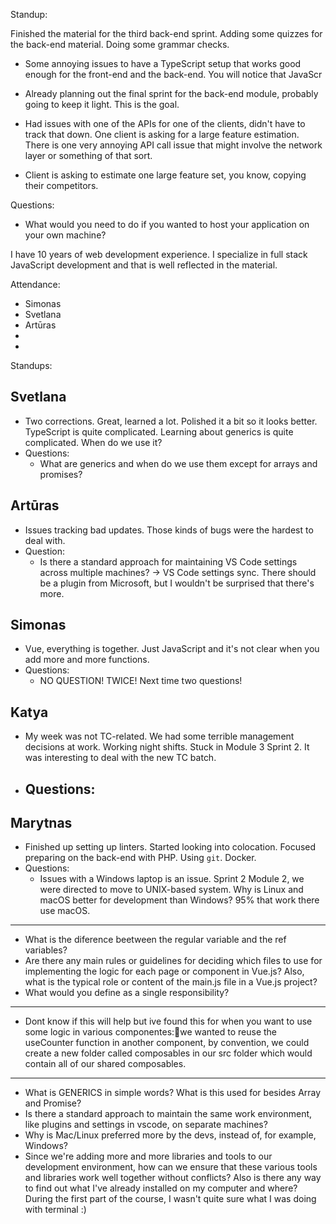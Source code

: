 Standup:

Finished the material for the third back-end sprint. Adding some quizzes for the back-end material. Doing some grammar checks.
  <!--
  - Hopefully, you found exercises in the 2nd sprint useful. The 3rd sprint will be structed in a similar manner with theory and hands-on exercises in every part.
  -->
  - Some annoying issues to have a TypeScript setup that works good enough for the front-end and the back-end. You will notice that JavaScr
  - Already planning out the final sprint for the back-end module, probably going to keep it light. This is the goal.

  - Had issues with one of the APIs for one of the clients, didn't have to track that down. One client is asking for a large feature estimation. There is one very annoying API call issue that might involve the network layer or something of that sort.
  - Client is asking to estimate one large feature set, you know, copying their competitors.

Questions:
  - What would you need to do if you wanted to host your application on your own machine?

I have 10 years of web development experience. I specialize in full stack JavaScript development and that is well reflected in the material.

Attendance:
  - Simonas
  - Svetlana
  - Artūras
  -
  -

Standups:

## Svetlana
  - Two corrections. Great, learned a lot. Polished it a bit so it looks better. TypeScript is quite complicated. Learning about generics is quite complicated. When do we use it?
  - Questions:
    - What are generics and when do we use them except for arrays and promises?

## Artūras
  - Issues tracking bad updates. Those kinds of bugs were the hardest to deal with.
  - Question:
    - Is there a standard approach for maintaining VS Code settings across multiple machines?
      -> VS Code settings sync. There should be a plugin from Microsoft, but I wouldn't be surprised that there's more.

## Simonas
  - Vue, everything is together. Just JavaScript and it's not clear when you add more and more functions.
  - Questions:
    - NO QUESTION! TWICE! Next time two questions!

## Katya
- My week was not TC-related. We had some terrible management decisions at work. Working night shifts. Stuck in Module 3 Sprint 2. It was interesting to deal with the new TC batch.
- Questions:
  -

## Marytnas

- Finished up setting up linters. Started looking into colocation. Focused preparing on the back-end with PHP. Using `git`. Docker.
- Questions:
  - Issues with a Windows laptop is an issue. Sprint 2 Module 2, we were directed to move to UNIX-based system. Why is Linux and macOS better for development than Windows? 95% that work there use macOS.

---

- What is the diference beetween the regular variable and the ref variables?
- Are there any main rules or guidelines for deciding which files to use for implementing the logic for each page or component in Vue.js? Also, what is the typical role or content of the main.js file in a Vue.js project?
- What would you define as a single responsibility?

---

- Dont know if this will help but ive found this for when you want to use some logic in various componentes:we wanted to reuse the useCounter function in another component, by convention, we could create a new folder called composables in our src folder which would contain all of our shared composables.

---


- What is GENERICS in simple words? What is this used for besides Array and Promise?
- Is there a standard approach to maintain the same work environment, like plugins and settings in vscode, on separate machines?
- Why is Mac/Linux preferred more by the devs, instead of, for example, Windows?
- Since we're adding more and more libraries and tools to our development environment, how can we ensure that these various tools and libraries work well together without conflicts? Also is there any way to find out what I've already installed on my computer and where? During the first part of the course, I wasn't quite sure what I was doing with terminal :)
